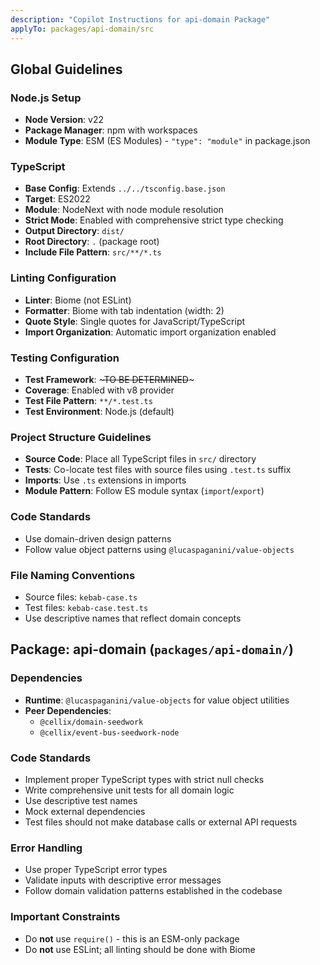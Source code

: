 ```yaml
---
description: "Copilot Instructions for api-domain Package"
applyTo: packages/api-domain/src
---
```


## Global Guidelines

### Node.js Setup
- **Node Version**: v22
- **Package Manager**: npm with workspaces
- **Module Type**: ESM (ES Modules) - `"type": "module"` in package.json

### TypeScript
- **Base Config**: Extends `../../tsconfig.base.json`
- **Target**: ES2022
- **Module**: NodeNext with node module resolution
- **Strict Mode**: Enabled with comprehensive strict type checking
- **Output Directory**: `dist/`
- **Root Directory**: `.` (package root)
- **Include File Pattern**: `src/**/*.ts`

### Linting Configuration
- **Linter**: Biome (not ESLint)
- **Formatter**: Biome with tab indentation (width: 2)
- **Quote Style**: Single quotes for JavaScript/TypeScript
- **Import Organization**: Automatic import organization enabled

### Testing Configuration
- **Test Framework**: ~~~~~~~~~TO BE DETERMINED~~~~~~~~~
- **Coverage**: Enabled with v8 provider
- **Test File Pattern**: `**/*.test.ts`
- **Test Environment**: Node.js (default)

### Project Structure Guidelines
- **Source Code**: Place all TypeScript files in `src/` directory
- **Tests**: Co-locate test files with source files using `.test.ts` suffix
- **Imports**: Use `.ts` extensions in imports
- **Module Pattern**: Follow ES module syntax (`import`/`export`)

### Code Standards
- Use domain-driven design patterns
- Follow value object patterns using `@lucaspaganini/value-objects`

### File Naming Conventions
- Source files: `kebab-case.ts`
- Test files: `kebab-case.test.ts`
- Use descriptive names that reflect domain concepts


## Package: api-domain (`packages/api-domain/`)

### Dependencies
- **Runtime**: `@lucaspaganini/value-objects` for value object utilities
- **Peer Dependencies**: 
  - `@cellix/domain-seedwork`
  - `@cellix/event-bus-seedwork-node`

### Code Standards
- Implement proper TypeScript types with strict null checks
- Write comprehensive unit tests for all domain logic
- Use descriptive test names
- Mock external dependencies
- Test files should not make database calls or external API requests

### Error Handling
- Use proper TypeScript error types
- Validate inputs with descriptive error messages
- Follow domain validation patterns established in the codebase

### Important Constraints
- Do **not** use `require()` - this is an ESM-only package
- Do **not** use ESLint; all linting should be done with Biome